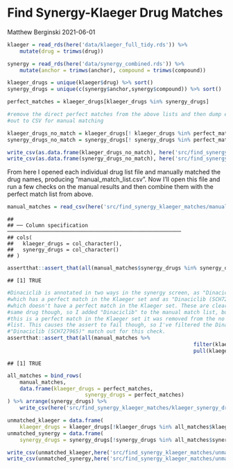 Find Synergy-Klaeger Drug Matches
================
Matthew Berginski
2021-06-01

``` r
klaeger = read_rds(here('data/klaeger_full_tidy.rds')) %>%
    mutate(drug = trimws(drug))

synergy = read_rds(here('data/synergy_combined.rds')) %>%
    mutate(anchor = trimws(anchor), compound = trimws(compound))

klaeger_drugs = unique(klaeger$drug) %>% sort()
synergy_drugs = unique(c(synergy$anchor,synergy$compound)) %>% sort()

perfect_matches = klaeger_drugs[klaeger_drugs %in% synergy_drugs]

#remove the direct perfect matches from the above lists and then dump each list
#out to CSV for manual matching

klaeger_drugs_no_match = klaeger_drugs[! klaeger_drugs %in% perfect_matches]
synergy_drugs_no_match = synergy_drugs[! synergy_drugs %in% perfect_matches]

write_csv(as.data.frame(klaeger_drugs_no_match), here('src/find_synergy_klaeger_matches/no_clear_match_klaeger_drug_list.csv'))
write_csv(as.data.frame(synergy_drugs_no_match), here('src/find_synergy_klaeger_matches/no_clear_match_synergy_drug_list.csv'))
```

From here I opened each individual drug list file and manually matched
the drug names, producing “manual\_match\_list.csv”. Now I’ll open this
file and run a few checks on the manual results and then combine them
with the perfect match list from above.

``` r
manual_matches = read_csv(here('src/find_synergy_klaeger_matches/manual_match_list.csv'))
```

    ## 
    ## ── Column specification ────────────────────────────────────────────────────────
    ## cols(
    ##   klaeger_drugs = col_character(),
    ##   synergy_drugs = col_character()
    ## )

``` r
assertthat::assert_that(all(manual_matches$synergy_drugs %in% synergy_drugs_no_match))
```

    ## [1] TRUE

``` r
#Dinaciclib is annotated in two ways in the synergy screen, as "Dinaciclib",
#which has a perfect match in the Klaeger set and as "Dinaciclib (SCH727965)"
#which doesn't have a perfect match in the Klaeger set. These are clearly the
#same drug though, so I added "Dinaciclib" to the manual match list, but since
#this is a perfect match in the Klaeger set it was removed from the no match
#list. This causes the assert to fail though, so I've filtered the Dinaciclib to
#"Dinaciclib (SCH727965)" match out for this check.
assertthat::assert_that(all(manual_matches %>% 
                                                            filter(klaeger_drugs != "Dinaciclib") %>% 
                                                            pull(klaeger_drugs) %in% klaeger_drugs_no_match))
```

    ## [1] TRUE

``` r
all_matches = bind_rows(
    manual_matches,
    data.frame(klaeger_drugs = perfect_matches,
                         synergy_drugs = perfect_matches)
) %>% arrange(synergy_drugs) %>%
    write_csv(here('src/find_synergy_klaeger_matches/klaeger_synergy_drug_matches.csv'))

unmatched_klaeger = data.frame(
    klaeger_drugs = klaeger_drugs[!klaeger_drugs %in% all_matches$klaeger_drugs])
unmatched_synergy = data.frame(
    synergy_drugs = synergy_drugs[!synergy_drugs %in% all_matches$synergy_drugs])

write_csv(unmatched_klaeger,here('src/find_synergy_klaeger_matches/unmatched_klaeger.csv'))
write_csv(unmatched_synergy,here('src/find_synergy_klaeger_matches/unmatched_synergy.csv'))
```
